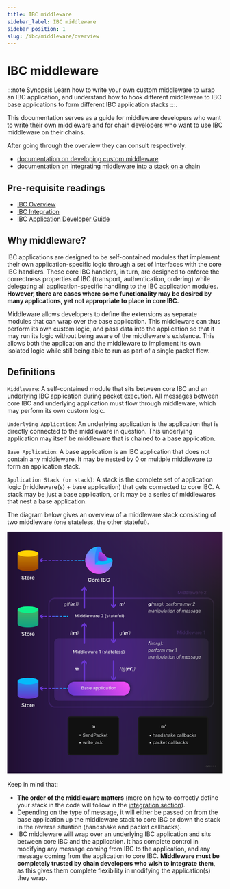 ```yaml
---
title: IBC middleware
sidebar_label: IBC middleware
sidebar_position: 1
slug: /ibc/middleware/overview
---
```



# IBC middleware

:::note Synopsis
Learn how to write your own custom middleware to wrap an IBC application, and understand how to hook different middleware to IBC base applications to form different IBC application stacks
:::.

This documentation serves as a guide for middleware developers who want to write their own middleware and for chain developers who want to use IBC middleware on their chains.

After going through the overview they can consult respectively:

- [documentation on developing custom middleware](02-develop.md)
- [documentation on integrating middleware into a stack on a chain](03-integration.md)

## Pre-requisite readings

- [IBC Overview](../01-overview.md)
- [IBC Integration](../02-integration.md)
- [IBC Application Developer Guide](../03-apps/01-apps.md)

## Why middleware?

IBC applications are designed to be self-contained modules that implement their own application-specific logic through a set of interfaces with the core IBC handlers. These core IBC handlers, in turn, are designed to enforce the correctness properties of IBC (transport, authentication, ordering) while delegating all application-specific handling to the IBC application modules. **However, there are cases where some functionality may be desired by many applications, yet not appropriate to place in core IBC.**

Middleware allows developers to define the extensions as separate modules that can wrap over the base application. This middleware can thus perform its own custom logic, and pass data into the application so that it may run its logic without being aware of the middleware's existence. This allows both the application and the middleware to implement its own isolated logic while still being able to run as part of a single packet flow.

## Definitions

`Middleware`: A self-contained module that sits between core IBC and an underlying IBC application during packet execution. All messages between core IBC and underlying application must flow through middleware, which may perform its own custom logic.

`Underlying Application`: An underlying application is the application that is directly connected to the middleware in question. This underlying application may itself be middleware that is chained to a base application.

`Base Application`: A base application is an IBC application that does not contain any middleware. It may be nested by 0 or multiple middleware to form an application stack.

`Application Stack (or stack)`: A stack is the complete set of application logic (middleware(s) + base application) that gets connected to core IBC. A stack may be just a base application, or it may be a series of middlewares that nest a base application.

The diagram below gives an overview of a middleware stack consisting of two middleware (one stateless, the other stateful).

![middleware-stack.png](./images/middleware-stack.png)

Keep in mind that:

- **The order of the middleware matters** (more on how to correctly define your stack in the code will follow in the [integration section](03-integration.md)).
- Depending on the type of message, it will either be passed on from the base application up the middleware stack to core IBC or down the stack in the reverse situation (handshake and packet callbacks).
- IBC middleware will wrap over an underlying IBC application and sits between core IBC and the application. It has complete control in modifying any message coming from IBC to the application, and any message coming from the application to core IBC. **Middleware must be completely trusted by chain developers who wish to integrate them**, as this gives them complete flexibility in modifying the application(s) they wrap.

